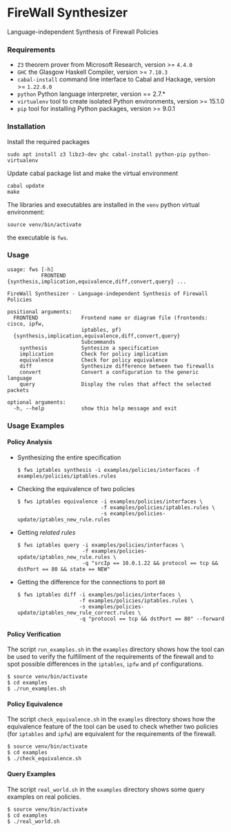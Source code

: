 FireWall Synthesizer
=========
Language-independent Synthesis of Firewall Policies

### Requirements
* `Z3` theorem prover from Microsoft Research, version >= `4.4.0`
* `GHC` the Glasgow Haskell Compiler, version >= `7.10.3`
* `cabal-install` command line interface to Cabal and Hackage, version >= `1.22.6.0`
* `python` Python language interpreter, version == 2.7.*
* `virtualenv` tool to create isolated Python environments, version >= 15.1.0
* `pip` tool for installing Python packages, version >= 9.0.1

### Installation
Install the required packages
```
sudo apt install z3 libz3-dev ghc cabal-install python-pip python-virtualenv
```
Update cabal package list and make the virtual environment
```
cabal update
make
```
The libraries and executables are installed in the `venv` python virtual environment:
```
source venv/bin/activate
```

the executable is `fws`.

### Usage
```
usage: fws [-h]
           FRONTEND {synthesis,implication,equivalence,diff,convert,query} ...

FireWall Synthesizer - Language-independent Synthesis of Firewall Policies

positional arguments:
  FRONTEND              Frontend name or diagram file (frontends: cisco, ipfw,
                        iptables, pf)
  {synthesis,implication,equivalence,diff,convert,query}
                        Subcommands
    synthesis           Syntesize a specification
    implication         Check for policy implication
    equivalence         Check for policy equivalence
    diff                Synthesize difference between two firewalls
    convert             Convert a configuration to the generic language
    query               Display the rules that affect the selected packets

optional arguments:
  -h, --help            show this help message and exit
```

### Usage Examples
#### Policy Analysis
  * Synthesizing the entire specification
    ```
    $ fws iptables synthesis -i examples/policies/interfaces -f examples/policies/iptables.rules
    ```
  * Checking the equivalence of two policies
    ```
    $ fws iptables equivalence -i examples/policies/interfaces \
                               -f examples/policies/iptables.rules \
                               -s examples/policies-update/iptables_new_rule.rules
    ```
  * Getting *related rules*
    ```
    $ fws iptables query -i examples/policies/interfaces \
                         -f examples/policies-update/iptables_new_rule.rules \
                         -q "srcIp == 10.0.1.22 && protocol == tcp && dstPort == 80 && state == NEW"
    ```
  * Getting the difference for the connections to port `80`
    ```
    $ fws iptables diff -i examples/policies/interfaces \
                        -f examples/policies/iptables.rules \
                        -s examples/policies-update/iptables_new_rule_correct.rules \
                        -q "protocol == tcp && dstPort == 80" --forward
    ```

#### Policy Verification
The script `run_examples.sh` in the `examples` directory shows how the tool
can be used to verify the fulfillment of the requirements of the firewall and
to spot possible differences in the `iptables`, `ipfw` and `pf` configurations.
```
$ source venv/bin/activate
$ cd examples
$ ./run_examples.sh
```
#### Policy Equivalence
The script `check_equivalence.sh` in the `examples` directory shows how the equivalence
feature of the tool can be used to check whether two policies (for `iptables` and `ipfw`)
are equivalent for the requirements of the firewall.
```
$ source venv/bin/activate
$ cd examples
$ ./check_equivalence.sh
```
#### Query Examples
The script `real_world.sh` in the `examples` directory shows some query examples on real
policies.
```
$ source venv/bin/activate
$ cd examples
$ ./real_world.sh
```
